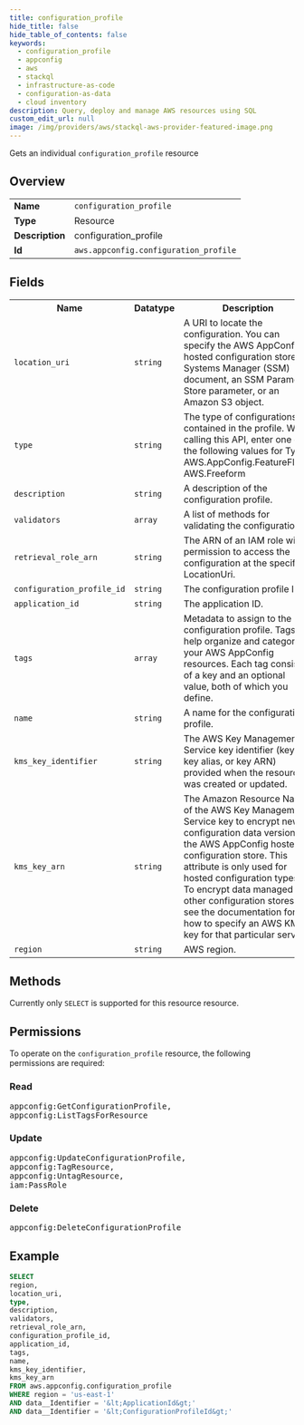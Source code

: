 ```yaml
---
title: configuration_profile
hide_title: false
hide_table_of_contents: false
keywords:
  - configuration_profile
  - appconfig
  - aws
  - stackql
  - infrastructure-as-code
  - configuration-as-data
  - cloud inventory
description: Query, deploy and manage AWS resources using SQL
custom_edit_url: null
image: /img/providers/aws/stackql-aws-provider-featured-image.png
---
```

Gets an individual <code>configuration_profile</code> resource

## Overview
<table><tbody>
<tr><td><b>Name</b></td><td><code>configuration_profile</code></td></tr>
<tr><td><b>Type</b></td><td>Resource</td></tr>
<tr><td><b>Description</b></td><td>configuration_profile</td></tr>
<tr><td><b>Id</b></td><td><code>aws.appconfig.configuration_profile</code></td></tr>
</tbody></table>

## Fields
<table><tbody>
<tr><th>Name</th><th>Datatype</th><th>Description</th></tr>
<tr><td><code>location_uri</code></td><td><code>string</code></td><td>A URI to locate the configuration. You can specify the AWS AppConfig hosted configuration store, Systems Manager (SSM) document, an SSM Parameter Store parameter, or an Amazon S3 object.</td></tr>
<tr><td><code>type</code></td><td><code>string</code></td><td>The type of configurations contained in the profile. When calling this API, enter one of the following values for Type: AWS.AppConfig.FeatureFlags, AWS.Freeform</td></tr>
<tr><td><code>description</code></td><td><code>string</code></td><td>A description of the configuration profile.</td></tr>
<tr><td><code>validators</code></td><td><code>array</code></td><td>A list of methods for validating the configuration.</td></tr>
<tr><td><code>retrieval_role_arn</code></td><td><code>string</code></td><td>The ARN of an IAM role with permission to access the configuration at the specified LocationUri.</td></tr>
<tr><td><code>configuration_profile_id</code></td><td><code>string</code></td><td>The configuration profile ID</td></tr>
<tr><td><code>application_id</code></td><td><code>string</code></td><td>The application ID.</td></tr>
<tr><td><code>tags</code></td><td><code>array</code></td><td>Metadata to assign to the configuration profile. Tags help organize and categorize your AWS AppConfig resources. Each tag consists of a key and an optional value, both of which you define.</td></tr>
<tr><td><code>name</code></td><td><code>string</code></td><td>A name for the configuration profile.</td></tr>
<tr><td><code>kms_key_identifier</code></td><td><code>string</code></td><td>The AWS Key Management Service key identifier (key ID, key alias, or key ARN) provided when the resource was created or updated.</td></tr>
<tr><td><code>kms_key_arn</code></td><td><code>string</code></td><td>The Amazon Resource Name of the AWS Key Management Service key to encrypt new configuration data versions in the AWS AppConfig hosted configuration store. This attribute is only used for hosted configuration types. To encrypt data managed in other configuration stores, see the documentation for how to specify an AWS KMS key for that particular service.</td></tr>
<tr><td><code>region</code></td><td><code>string</code></td><td>AWS region.</td></tr>

</tbody></table>

## Methods
Currently only <code>SELECT</code> is supported for this resource resource.

## Permissions

To operate on the <code>configuration_profile</code> resource, the following permissions are required:

### Read
<pre>
appconfig:GetConfigurationProfile,
appconfig:ListTagsForResource</pre>

### Update
<pre>
appconfig:UpdateConfigurationProfile,
appconfig:TagResource,
appconfig:UntagResource,
iam:PassRole</pre>

### Delete
<pre>
appconfig:DeleteConfigurationProfile</pre>


## Example
```sql
SELECT
region,
location_uri,
type,
description,
validators,
retrieval_role_arn,
configuration_profile_id,
application_id,
tags,
name,
kms_key_identifier,
kms_key_arn
FROM aws.appconfig.configuration_profile
WHERE region = 'us-east-1'
AND data__Identifier = '&lt;ApplicationId&gt;'
AND data__Identifier = '&lt;ConfigurationProfileId&gt;'
```
